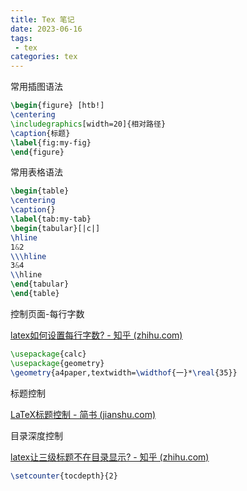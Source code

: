 ```yaml
---
title: Tex 笔记
date: 2023-06-16
tags:
 - tex
categories: tex
---
```


常用插图语法

```latex
\begin{figure} [htb!]
\centering
\includegraphics[width=20]{相对路径}
\caption{标题}
\label{fig:my-fig}
\end{figure}
```

常用表格语法

```latex
\begin{table}
\centering
\caption{}
\label{tab:my-tab}
\begin{tabular}[|c|]
\hline
1&2
\\\hline
3&4
\\hline
\end{tabular}
\end{table}
```

控制页面-每行字数

[latex如何设置每行字数? - 知乎 (zhihu.com)](https://www.zhihu.com/question/339986171)

```latex
\usepackage{calc}
\usepackage{geometry}
\geometry{a4paper,textwidth=\widthof{一}*\real{35}}
```

标题控制

[LaTeX标题控制 - 简书 (jianshu.com)](https://www.jianshu.com/p/0a1c45a02120)

目录深度控制

[latex让三级标题不在目录显示? - 知乎 (zhihu.com)](https://www.zhihu.com/question/430664521/answer/1584159930)

```latex
\setcounter{tocdepth}{2}
```

